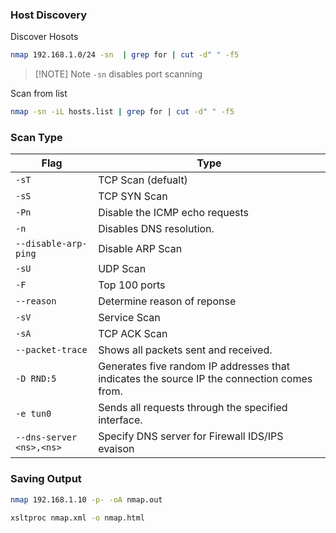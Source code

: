 ### Host Discovery
Discover Hosots
```bash
nmap 192.168.1.0/24 -sn  | grep for | cut -d" " -f5
```

> [!NOTE] Note
> `-sn` disables port scanning 

Scan from list
```bash
nmap -sn -iL hosts.list | grep for | cut -d" " -f5
```
### Scan Type

| Flag                     | Type                                                                                       |
| ------------------------ | ------------------------------------------------------------------------------------------ |
| `-sT`                    | TCP Scan (defualt)                                                                         |
| `-sS`                    | TCP SYN Scan                                                                               |
| `-Pn`                    | Disable the ICMP echo requests                                                             |
| `-n`                     | Disables DNS resolution.                                                                   |
| `--disable-arp-ping`     | Disable ARP Scan                                                                           |
| `-sU`                    | UDP Scan                                                                                   |
| `-F`                     | Top 100 ports                                                                              |
| `--reason`               | Determine reason of reponse                                                                |
| `-sV`                    | Service Scan                                                                               |
| `-sA`                    | TCP ACK Scan                                                                               |
| `--packet-trace`         | Shows all packets sent and received.                                                       |
| `-D RND:5`               | Generates five random IP addresses that indicates the source IP the connection comes from. |
| `-e tun0`                | Sends all requests through the specified interface.                                        |
| `--dns-server <ns>,<ns>` | Specify DNS server for Firewall IDS/IPS evaison                                            |
### Saving Output
```bash
nmap 192.168.1.10 -p- -oA nmap.out

xsltproc nmap.xml -o nmap.html
```